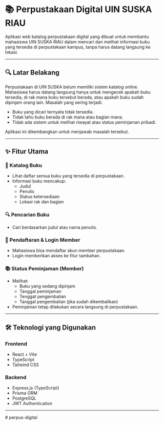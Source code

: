 # 📚 Perpustakaan Digital UIN SUSKA RIAU

Aplikasi web katalog perpustakaan digital yang dibuat untuk membantu mahasiswa UIN SUSKA RIAU dalam mencari dan melihat informasi buku yang tersedia di perpustakaan kampus, tanpa harus datang langsung ke lokasi.

---

## 🔍 Latar Belakang

Perpustakaan di UIN SUSKA belum memiliki sistem katalog online. Mahasiswa harus datang langsung hanya untuk mengecek apakah buku tersedia, di rak mana buku tersebut berada, atau apakah buku sudah dipinjam orang lain. Masalah yang sering terjadi:

- Buku yang dicari ternyata tidak tersedia.
- Tidak tahu buku berada di rak mana atau bagian mana.
- Tidak ada sistem untuk melihat riwayat atau status peminjaman pribadi.

Aplikasi ini dikembangkan untuk menjawab masalah tersebut.

---

## ✨ Fitur Utama

### 📖 Katalog Buku
- Lihat daftar semua buku yang tersedia di perpustakaan.
- Informasi buku mencakup:
    - Judul
    - Penulis
    - Status ketersediaan
    - Lokasi rak dan bagian

### 🔍 Pencarian Buku
- Cari berdasarkan judul atau nama penulis.

### 👤 Pendaftaran & Login Member
- Mahasiswa bisa mendaftar akun member perpustakaan.
- Login memberikan akses ke fitur tambahan.

### 📚 Status Peminjaman (Member)
- Melihat:
    - Buku yang sedang dipinjam
    - Tanggal peminjaman
    - Tenggat pengembalian
    - Tanggal pengembalian (jika sudah dikembalikan)
- Peminjaman tetap dilakukan secara langsung di perpustakaan.

---

## 🛠️ Teknologi yang Digunakan

### Frontend
- React + Vite
- TypeScript
- Tailwind CSS

### Backend
- Express.js (TypeScript)
- Prisma ORM
- PostgreSQL
- JWT Authentication

---


#   p e r p u s - d i g i t a l  
 